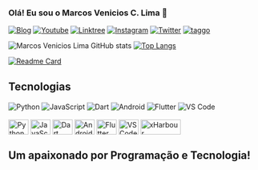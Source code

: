 ### Olá! Eu sou o Marcos Venicios C. Lima 🤙

[![Blog](https://img.shields.io/website?label=SujeitoProgramador.com&style=for-the-badge&url=https://sujeitoprogramador.com/)](https://sujeitoprogramador.com)
[![Youtube](https://img.shields.io/badge/YouTube-FF0000?style=for-the-badge&logo=youtube&logoColor=white/)](https://www.youtube.com/channel/UCiq-8x7NPs070eHsdv6bonw)
[![Linktree](https://img.shields.io/badge/linktree-39E09B?style=for-the-badge&logo=linktree&logoColor=white)](https://linktr.ee/venicioslima)
[![Instagram](https://img.shields.io/badge/Instagram-E4405F?style=for-the-badge&logo=instagram&logoColor=white)](https://www.instagram.com/venicios9471/)
[![Twitter](https://img.shields.io/badge/Twitter-1DA1F2?style=for-the-badge&logo=twitter&logoColor=white)](https://twitter.com/Venicios2000)
[![taggo](https://data.terabox.com/thumbnail/3e7bf067888bc66587a6a2c82f5c7647?fid=4399483937175-250528-767138388823680&time=1666965600&rt=sh&sign=FDTAER-DCb740ccc5511e5e8fedcff06b081203-1yyksVfOdZvptaKBlyg9KX1OCcM%3D&expires=8h&chkv=0&chkbd=0&chkpc=&dp-logid=62384493513233597&dp-callid=0&size=c360_u270&quality=100&vuk=-&ft=video?style=for-the-badge&logo=biolink&logoColor=white)](https://taggo.one/venicios)

![Marcos Venicios Lima GitHub stats](https://github-readme-stats.vercel.app/api?username=Marcos-Venicios-Lima&show_icons=true&theme=merko)
[![Top Langs](https://github-readme-stats.vercel.app/api/top-langs/?username=anuraghazra)](https://github.com/anuraghazra/github-readme-stats)

[![Readme Card](https://github-readme-stats.vercel.app/api/pin/?username=anuraghazra&repo=github-readme-stats)](https://github.com/anuraghazra/github-readme-stats)

## Tecnologias

<div style="display: inline_block">
<img align="center" alt="Python" src="https://img.shields.io/badge/Python-3776AB?style=for-the-badge&logo=python&logoColor=white" />
<img align="center" alt="JavaScript" src="https://img.shields.io/badge/JavaScript-F7DF1E?style=for-the-badge&logo=javascript&logoColor=black"/>
<img align="center" alt="Dart" src="https://img.shields.io/badge/Dart-0175C2?style=for-the-badge&logo=dart&logoColor=white"/>
<img align="center" alt="Android" src="https://img.shields.io/badge/Android_Studio-3DDC84?style=for-the-badge&logo=android-studio&logoColor=white"/>
<img align="center" alt="Flutter" src="https://img.shields.io/badge/Flutter-02569B?style=for-the-badge&logo=flutter&logoColor=white"/>
<img align="center" alt="VS Code" src="https://img.shields.io/badge/Made%20for-VSCode-1f425f.svg"/>
</div>

<div style="display: inline_block"><br>
  <img align="center" alt="Python" height="30" width="40" src="https://cdn.jsdelivr.net/gh/devicons/devicon/icons/python/python-original.svg" />
  <img align="center" alt="JavaScript" height="30" width="40" src="https://cdn.jsdelivr.net/gh/devicons/devicon/icons/javascript/javascript-original.svg" />
  <img align="center" alt="Dart" height="30" width="40" src="https://cdn.jsdelivr.net/gh/devicons/devicon/icons/dart/dart-original.svg" />
  <img align="center" alt="Android" height="30" width="40" src="https://cdn.jsdelivr.net/gh/devicons/devicon/icons/android/android-original.svg" />
  <img align="center" alt="Flutter" height="30" width="40" src="https://cdn.jsdelivr.net/gh/devicons/devicon/icons/flutter/flutter-original.svg" />
  <img align="center" alt="VS Code" height="30" width="40" src="https://cdn.jsdelivr.net/gh/devicons/devicon/icons/vscode/vscode-original.svg" />
  <img align="center" alt="xHarbour" height="30" width="80" src="http://www.xharbour.org/images/top_left.gif" />  
</div>
  
## Um apaixonado por Programação e Tecnologia!
